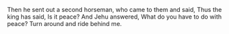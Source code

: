 Then he sent out a second horseman, who came to them and said, Thus the king has said, Is it peace? And Jehu answered, What do you have to do with peace? Turn around and ride behind me.
